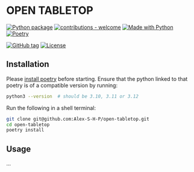 # OPEN TABLETOP

[![Python package](https://github.com/Alex-S-H-P/open-tabletop/actions/workflows/python-package.yml/badge.svg?branch=main)](https://github.com/Alex-S-H-P/open-tabletop/actions/workflows/python-package.yml)
[![contributions - welcome](https://img.shields.io/badge/contributions-welcome-blue)](/CONTRIBUTING.md "Go to contributions doc")
[![Made with Python](https://img.shields.io/badge/Python->=3.10,<3.13-blue?logo=python&logoColor=white)](https://python.org "Go to Python homepage")
[![Poetry](https://img.shields.io/endpoint?url=https://python-poetry.org/badge/v0.json)](https://python-poetry.org/)

[![GitHub tag](https://img.shields.io/github/tag/Alex-S-H-P/open-tabletop?include_prereleases=&sort=semver&color=blue)](https://github.com/Alex-S−H-P/open-tabletop/releases/)
[![License](https://img.shields.io/badge/License-MIT-blue)](LICENSE)

## Installation

Please [install poetry](https://python-poetry.org/docs/#installation) before starting.
Ensure that the python linked to that poetry is of a compatible version by running:

```bash
python3 --version  # should be 3.10, 3.11 or 3.12
```

Run the following in a shell terminal:

```bash
git clone git@github.com:Alex-S-H-P/open-tabletop.git
cd open-tabletop
poetry install
```

## Usage

...

